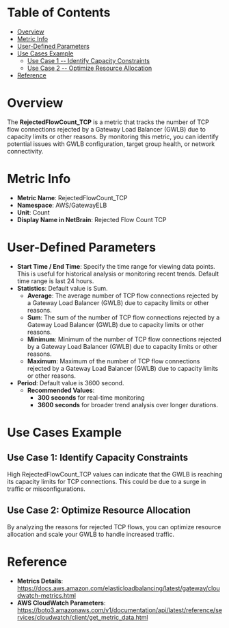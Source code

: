 # Table of Contents
- [Overview](#overview)
- [Metric Info](#metric-info)
- [User-Defined Parameters](#user-defined-parameters)
- [Use Cases Example](#example)
    - [Use Case 1 -- Identify Capacity Constraints](#example-1) 
    - [Use Case 2 -- Optimize Resource Allocation](#example-2)
- [Reference](#reference)

# Overview <a name="overview"></a>
The <b>RejectedFlowCount_TCP</b> is a metric that tracks the number of TCP flow connections rejected by a Gateway Load Balancer (GWLB) due to capacity limits or other reasons. By monitoring this metric, you can identify potential issues with GWLB configuration, target group health, or network connectivity.

# Metric Info <a name="metric-info"></a>
* <b>Metric Name</b>: RejectedFlowCount_TCP
* <b>Namespace</b>: AWS/GatewayELB
* <b>Unit</b>: Count
* <b>Display Name in NetBrain</b>: Rejected Flow Count TCP

# User-Defined Parameters <a name="user-defined-parameters"></a>
* <b>Start Time / End Time</b>: Specify the time range for viewing data points. This is useful for historical analysis or monitoring recent trends. Default time range is last 24 hours.
* <b>Statistics</b>: Default value is Sum.
  * <b>Average</b>: The average number of TCP flow connections rejected by a Gateway Load Balancer (GWLB) due to capacity limits or other reasons.
  * <b>Sum</b>: The sum of the number of TCP flow connections rejected by a Gateway Load Balancer (GWLB) due to capacity limits or other reasons.
  * <b>Minimum</b>: Minimum of the number of TCP flow connections rejected by a Gateway Load Balancer (GWLB) due to capacity limits or other reasons.
  * <b>Maximum</b>: Maximum of the number of TCP flow connections rejected by a Gateway Load Balancer (GWLB) due to capacity limits or other reasons.
* <b>Period</b>: Default value is 3600 second.
  * <b>Recommended Values</b>:
    * <b>300 seconds</b> for real-time monitoring
    * <b>3600 seconds</b> for broader trend analysis over longer durations.

# Use Cases Example <a name="example"></a>
## Use Case 1: Identify Capacity Constraints <a name="example-1"></a>
High RejectedFlowCount_TCP values can indicate that the GWLB is reaching its capacity limits for TCP connections. This could be due to a surge in traffic or misconfigurations.


## Use Case 2: Optimize Resource Allocation <a name="example-2"></a>
By analyzing the reasons for rejected TCP flows, you can optimize resource allocation and scale your GWLB to handle increased traffic.


# Reference <a name="reference"></a>
* <b>Metrics Details</b>: https://docs.aws.amazon.com/elasticloadbalancing/latest/gateway/cloudwatch-metrics.html
* <b>AWS CloudWatch Parameters</b>: https://boto3.amazonaws.com/v1/documentation/api/latest/reference/services/cloudwatch/client/get_metric_data.html